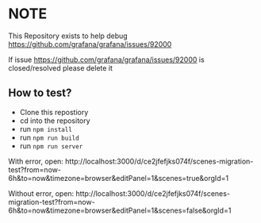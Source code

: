 # NOTE

This Repository exists to help debug https://github.com/grafana/grafana/issues/92000

If issue https://github.com/grafana/grafana/issues/92000 is closed/resolved please delete it

## How to test?

- Clone this repostiory
- cd into the repository
- run `npm install`
- run `npm run build`
- run `npm run server`

With error, open: http://localhost:3000/d/ce2jfefjks074f/scenes-migration-test?from=now-6h&to=now&timezone=browser&editPanel=1&scenes=true&orgId=1

Without error, open: http://localhost:3000/d/ce2jfefjks074f/scenes-migration-test?from=now-6h&to=now&timezone=browser&editPanel=1&scenes=false&orgId=1
